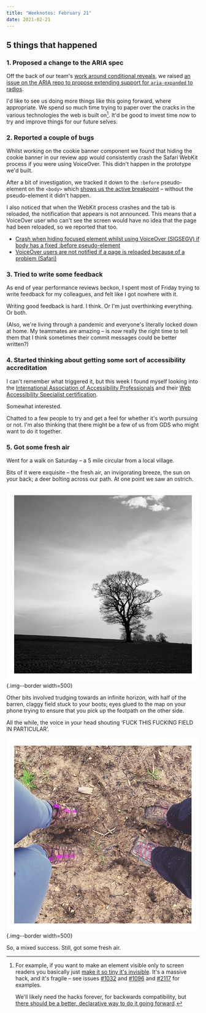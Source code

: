 ```yaml
---
title: "Weeknotes: February 21"
date: 2021-02-21
---
```


## 5 things that happened

### 1. Proposed a change to the ARIA spec

Off the back of our team's [work around conditional reveals](https://github.com/alphagov/govuk-frontend/issues/1991), we raised [an issue on the ARIA repo to propose extending support for `aria-expanded` to radios](https://github.com/w3c/aria/issues/1404).

I'd like to see us doing more things like this going forward, where appropriate. We spend so much time trying to paper over the cracks in the various technologies the web is built on[^1]. It'd be good to invest time now to try and improve things for our future selves.

[^1]: For example, if you want to make an element visible only to screen readers you basically just [make it so tiny it's invisible](https://github.com/alphagov/govuk-frontend/blob/8748418071b7e753a2085b409d10e1c2fb40990e/src/govuk/helpers/_visually-hidden.scss#L5-L36). It's a massive hack, and it's fragile – see issues [#1032](https://github.com/alphagov/govuk-frontend/issues/1032) and [#1096](https://github.com/alphagov/govuk-frontend/issues/1096) and [#2117](https://github.com/alphagov/govuk-frontend/issues/2117) for examples.

      We'll likely need the hacks forever, for backwards compatibility, but [there should be a better, declarative way to do it going forward](https://github.com/w3c/css-a11y/issues/13).

### 2. Reported a couple of bugs

Whilst working on the cookie banner component we found that hiding the cookie banner in our review app would consistently crash the Safari WebKit process if you were using VoiceOver. This didn't happen in the prototype we'd built.

After a bit of investigation, we tracked it down to the `:before` pseudo-element on the `<body>` which [shows us the active breakpoint](https://github.com/sass-mq/sass-mq#seeing-the-currently-active-breakpoint) – without the pseudo-element it didn't happen.

I also noticed that when the WebKit process crashes and the tab is reloaded, the notification that appears is not announced. This means that a VoiceOver user who can't see the screen would have no idea that the page had been reloaded, so we reported that too.

- [Crash when hiding focused element whilst using VoiceOver (SIGSEGV) if body has a fixed :before pseudo-element](https://bugs.webkit.org/show_bug.cgi?id=221888)
- [VoiceOver users are not notified if a page is reloaded because of a problem (Safari)](https://github.com/alphagov/reported-bugs/issues/57)

### 3. Tried to write some feedback

As end of year performance reviews beckon, I spent most of Friday trying to write feedback for my colleagues, and felt like I got nowhere with it.

Writing good feedback is hard. I think. Or I'm just overthinking everything. Or both.

(Also, we're living through a pandemic and everyone's literally locked down at home. My teammates are amazing – is _now_ really the right time to tell them that I think sometimes their commit messages could be better written?)

### 4. Started thinking about getting some sort of accessibility accreditation

I can't remember what triggered it, but this week I found myself looking into the [International Association of Accessibility Professionals](https://www.accessibilityassociation.org) and their [Web Accessibility Specialist certification](https://www.accessibilityassociation.org/wascertification).

Somewhat interested.

Chatted to a few people to try and get a feel for whether it's worth pursuing or not. I'm also thinking that there might be a few of us from GDS who might want to do it together.

### 5. Got some fresh air

Went for a walk on Saturday – a 5 mile circular from a local village.

Bits of it were exquisite – the fresh air, an invigorating breeze, the sun on your back; a deer bolting across our path. At one point we saw an ostrich.

![Tree](/img/weeknotes-2021-02-21/tree-bw.jpg){.img--border width=500}

Other bits involved trudging towards an infinite horizon, with half of the barren, claggy field stuck to your boots; eyes glued to the map on your phone trying to ensure that you pick up the footpath on the other side.

All the while, the voice in your head shouting ‘FUCK THIS FUCKING FIELD IN PARTICULAR’.

![Mud](/img/weeknotes-2021-02-21/mud.jpg){.img--border width=500}

So, a mixed success. Still, got some fresh air.
